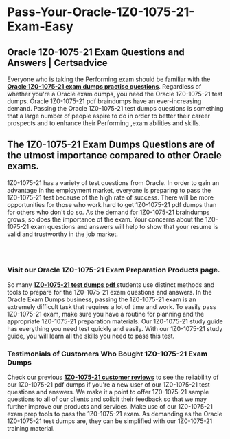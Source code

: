 # Pass-Your-Oracle-1Z0-1075-21-Exam-Easy
<h2><strong>Oracle 1Z0-1075-21 Exam Questions and Answers | Certsadvice</strong></h2> <p>Everyone who is taking the Performing exam should be familiar with the <a href="http://www.certsadvice.com/oracle/1z0-1075-21-practice-questions"><strong>Oracle 1Z0-1075-21 exam dumps practise questions</strong></a>. Regardless of whether you&#39;re a Oracle exam dumps, you need the Oracle 1Z0-1075-21 test dumps. Oracle 1Z0-1075-21 pdf braindumps have an ever-increasing demand. Passing the Oracle 1Z0-1075-21 test dumps questions is something that a large number of people aspire to do in order to better their career prospects and to enhance their Performing ,exam abilities and skills.</p> <h2><strong>The 1Z0-1075-21 Exam Dumps Questions are of the utmost importance compared to other Oracle exams.</strong></h2> <p>1Z0-1075-21 has a variety of test questions from Oracle. In order to gain an advantage in the employment market, everyone is preparing to pass the 1Z0-1075-21 test because of the high rate of success. There will be more opportunities for those who work hard to get 1Z0-1075-21 pdf dumps than for others who don&#39;t do so. As the demand for 1Z0-1075-21 braindumps grows, so does the importance of the exam. Your concerns about the 1Z0-1075-21 exam questions and answers will help to show that your resume is valid and trustworthy in the job market.</p> <p><a href="http://www.certsadvice.com/oracle/1z0-1075-21-practice-questions" style="display: block; padding: 1em 0; text-align: center; "><img alt="" src="https://1.bp.blogspot.com/-RUOr8Wn-CRk/YUYAxC8kcHI/AAAAAAAAAnw/F7BbdI3tw8QDj5z8iX0vQAioQzKiUxduwCLcBGAsYHQ/s0/unnamed.jpg" /></a></p> <h3><strong>Visit our Oracle 1Z0-1075-21 Exam Preparation Products page.</strong></h3> <p>So many <a href="http://www.certsadvice.com/oracle/1z0-1075-21-practice-questions"><strong>1Z0-1075-21 test dumps pdf </strong></a>students use distinct methods and tools to prepare for the 1Z0-1075-21 exam questions and answers. In the Oracle Exam Dumps business, passing the 1Z0-1075-21 exam is an extremely difficult task that requires a lot of time and work. To easily pass 1Z0-1075-21 exam, make sure you have a routine for planning and the appropriate 1Z0-1075-21 preparation materials. Our 1Z0-1075-21 study guide has everything you need test quickly and easily. With our 1Z0-1075-21 study guide, you will learn all the skills you need to pass this test.</p> <h3><strong>Testimonials of Customers Who Bought 1Z0-1075-21 Exam Dumps</strong></h3> <p>Check our previous <a href="http://www.certsadvice.com/oracle/1z0-1075-21-practice-questions"><strong>1Z0-1075-21 customer reviews</strong></a> to see the reliability of our 1Z0-1075-21 pdf dumps if you&#39;re a new user of our 1Z0-1075-21 test questions and answers. We make it a point to offer 1Z0-1075-21 sample questions to all of our clients and solicit their feedback so that we may further improve our products and services. Make use of our 1Z0-1075-21 exam prep tools to pass the 1Z0-1075-21 exam. As demanding as the Oracle 1Z0-1075-21 test dumps are, they can be simplified with our 1Z0-1075-21 training material.</p>
